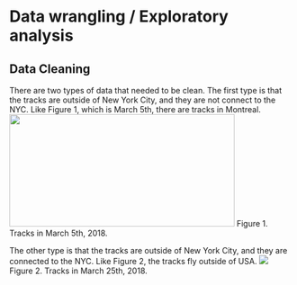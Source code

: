 # Data wrangling / Exploratory analysis


## Data Cleaning

There are two types of data that needed to be clean. The first type is that the tracks are outside of New York City, and they are not connect to the NYC. Like Figure 1, which is March 5th, there are tracks in Montreal.
<img src="https://github.com/kateesutt/practicum-nycdot/blob/main/images/type1_March5th.png" width="400" height="200">
Figure 1. Tracks in March 5th, 2018.

The other type is that the tracks are outside of New York City, and they are connected to the NYC. Like Figure 2, the tracks fly outside of USA.
<img src="https://github.com/kateesutt/practicum-nycdot/blob/main/images/type2_March25th.png">
Figure 2. Tracks in March 25th, 2018.
